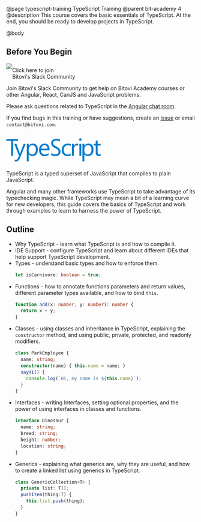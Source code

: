 @page typescript-training TypeScript Training
@parent bit-academy 4
@description This course covers the basic essentials of TypeScript. At the end, you should be
ready to develop projects in TypeScript.


@body

## Before You Begin

<a href="https://join.slack.com/t/bitovi-community/shared_invite/enQtNTIzMTE5NzYxMjA3LWMwMzE4MjFkMTI5ZmZjNzllYjc2MzcxOWNmOTg3YjI4NjE0MGFkZGNkOTNlZjlkNDBhNTlmYTcwMzJlZDZjY2Y">
<img src="https://cdn.brandfolder.io/5H442O3W/as/pl546j-7le8zk-5guop3/Slack_RGB.png?width=200"
  style="float:left"/> <span style="margin-top: 10px;display: inline-block;">Click here to join<br/>Bitovi's Slack Community</span></a>

Join Bitovi's Slack Community to get help on Bitovi Academy courses or other
Angular, React, CanJS and JavaScript problems.

Please ask questions related to TypeScript in the [Angular chat room](https://bitovi-community.slack.com/messages/CFD2J3HT3).

If you find bugs in this training or have suggestions, create an [issue](https://github.com/bitovi/academy/issues) or email `contact@bitovi.com`.


## <img src="./static/img/typescript/logo.svg" width="50%"/>

TypeScript is a typed superset of JavaScript that compiles to plain JavaScript.

Angular and many other frameworks use TypeScript to take advantage of its typechecking magic. While TypeScript may mean a bit of a learning curve for new developers, this guide covers the basics of TypeScript and work through examples to learn to harness the power of TypeScript.

## Outline

- Why TypeScript - learn what TypeScript is and how to compile it.
- IDE Support - configure TypeScript and learn about different IDEs that help support TypeScript development.
- Types - understand basic types and how to enforce them.
  ```typescript
  let isCarnivore: boolean = true;
  ```
- Functions - how to annotate functions parameters and return values, different parameter types available, and how to bind `this`.
  ```typescript
  function add(x: number, y: number): number {
    return x + y;
  }
  ```
- Classes - using classes and inheritance in TypeScript, explaining the ``constructor`` method, and using public, private, protected, and readonly modifiers.
  ```typescript
  class ParkEmployee {
    name: string;
    constructor(name) { this.name = name; }
    sayHi() {
      console.log(`Hi, my name is ${this.name}`);
    }
  }
  ```
- Interfaces - writing Interfaces, setting optional properties, and the power of using interfaces in classes and functions.
  ```typescript
  interface Dinosaur {
    name: string;
    breed: string;
    height: number;
    location: string;
  }
  ```
- Generics - explaining what generics are, why they are useful, and how to create a linked list using generics in TypeScript.
  ```typescript
  class GenericCollection<T> {
    private list: T[];
    pushItem(thing:T) {
      this.list.push(thing);
    }
  }
  ```
